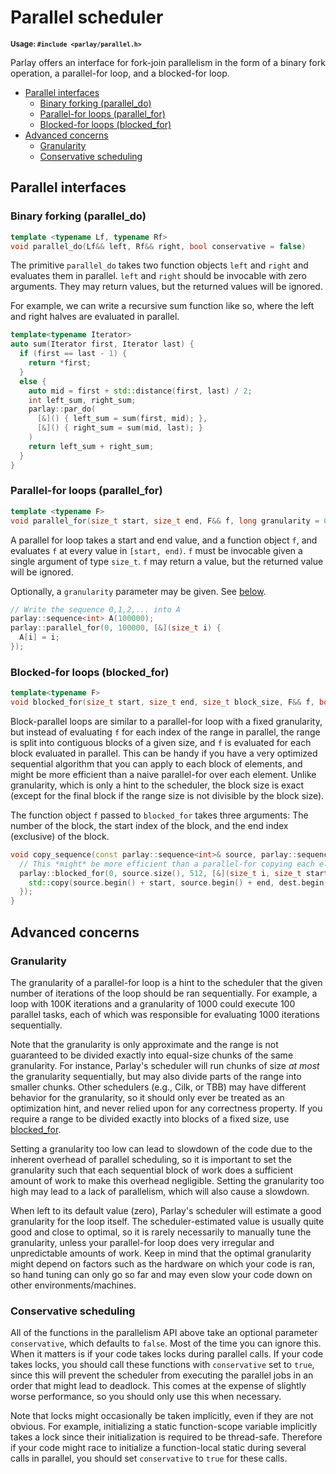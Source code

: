 # Parallel scheduler

<small>**Usage: `#include <parlay/parallel.h>`**</small>

Parlay offers an interface for fork-join parallelism in the form of a binary fork operation, a parallel-for loop, and a blocked-for loop.

- [Parallel interfaces](#parallel-interfaces)
  * [Binary forking (parallel_do)](#binary-forking--parallel-do-)
  * [Parallel-for loops (parallel_for)](#parallel-for-loops--parallel-for-)
  * [Blocked-for loops (blocked_for)](#blocked-for-loops--blocked-for-)
- [Advanced concerns](#advanced-concerns)
  * [Granularity](#granularity)
  * [Conservative scheduling](#conservative-scheduling)

## Parallel interfaces

### Binary forking (parallel_do)

```c++
template <typename Lf, typename Rf>
void parallel_do(Lf&& left, Rf&& right, bool conservative = false)
```

The primitive `parallel_do` takes two function objects `left` and `right` and evaluates them in parallel. `left` and `right` should be invocable with zero arguments. They may return values, but the returned values will be ignored.

For example, we can write a recursive sum function like so, where the left and right halves are evaluated in parallel.

```c++
template<typename Iterator>
auto sum(Iterator first, Iterator last) {
  if (first == last - 1) {
    return *first;
  }
  else {
    auto mid = first + std::distance(first, last) / 2;
    int left_sum, right_sum;
	parlay::par_do(
	  [&]() { left_sum = sum(first, mid); },
	  [&]() { right_sum = sum(mid, last); }
	)
	return left_sum + right_sum;
  }
}
```

### Parallel-for loops (parallel_for)

```c++
template <typename F>
void parallel_for(size_t start, size_t end, F&& f, long granularity = 0, bool conservative = false);
```

A parallel for loop takes a start and end value, and a function object `f`, and evaluates `f` at every value in `[start, end)`. `f` must be invocable given a single argument of type `size_t`. `f` may return a value, but the returned value will be ignored.

Optionally, a `granularity` parameter may be given. See [below](#granularity).



```c++
// Write the sequence 0,1,2,... into A
parlay::sequence<int> A(100000);
parlay::parallel_for(0, 100000, [&](size_t i) {
  A[i] = i;
});
```

### Blocked-for loops (blocked_for)

```c++
template<typename F>
void blocked_for(size_t start, size_t end, size_t block_size, F&& f, bool conservative = false)
```

Block-parallel loops are similar to a parallel-for loop with a fixed granularity, but instead of evaluating `f` for each index of the range in parallel, the range is split into contiguous blocks of a given size, and `f` is evaluated for each block evaluated in parallel. This can be handy if you have a very optimized sequential algorithm that you can apply to each block of elements, and might be more efficient than a naive parallel-for over each element.  Unlike granularity, which is only a hint to the scheduler, the block size is exact (except for the final block if the range size is not divisible by the block size).

The function object `f` passed to `blocked_for` takes three arguments: The number of the block, the start index of the block, and the end index (exclusive) of the block.

```c++
void copy_sequence(const parlay::sequence<int>& source, parlay::sequence<int>& dest) {
  // This *might* be more efficient than a parallel-for copying each element individually
  parlay::blocked_for(0, source.size(), 512, [&](size_t i, size_t start, size_t end) {
    std::copy(source.begin() + start, source.begin() + end, dest.begin() + start);
  });
}
```

## Advanced concerns

### Granularity

The granularity of a parallel-for loop is a hint to the scheduler that the given number of iterations of the loop should be ran sequentially. For example, a loop with 100K iterations and a granularity of 1000 could execute 100 parallel tasks, each of which was responsible for evaluating 1000 iterations sequentially.

Note that the granularity is only approximate and the range is not guaranteed to be divided exactly into equal-size chunks of the same granularity.  For instance, Parlay's scheduler will run chunks of size *at most* the granularity sequentially, but may also divide parts of the range into smaller chunks. Other schedulers (e.g., Cilk, or TBB) may have different behavior for the granularity, so it should only ever be treated as an optimization hint, and never relied upon for any correctness property.  If you require a range to be divided exactly into blocks of a fixed size, use [blocked_for](#blocked-for-loops--blocked-for-).

Setting a granularity too low can lead to slowdown of the code due to the inherent overhead of parallel scheduling, so it is important to set the granularity such that each sequential block of work does a sufficient amount of work to make this overhead negligible. Setting the granularity too high may lead to a lack of parallelism, which will also cause a slowdown.

When left to its default value (zero), Parlay's scheduler will estimate a good granularity for the loop itself. The scheduler-estimated value is usually quite good and close to optimal, so it is rarely necessarily to manually tune the granularity, unless your parallel-for loop does very irregular and unpredictable amounts of work. Keep in mind that the optimal granularity might depend on factors such as the hardware on which your code is ran, so hand tuning can only go so far and may even slow your code down on other environments/machines.

### Conservative scheduling

All of the functions in the parallelism API above take an optional parameter `conservative`, which defaults to `false`. Most of the time you can ignore this. When it matters is if your code takes locks during parallel calls. If your code takes locks, you should call these functions with `conservative` set to `true`, since this will prevent the scheduler from executing the parallel jobs in an order that might lead to deadlock. This comes at the expense of slightly worse performance, so you should only use this when necessary.

Note that locks might occasionally be taken implicitly, even if they are not obvious. For example, initializing a static function-scope variable implicitly takes a lock since their initialization is required to be thread-safe.  Therefore if your code might race to initialize a function-local static during several calls in parallel, you should set `conservative` to `true` for these calls.
